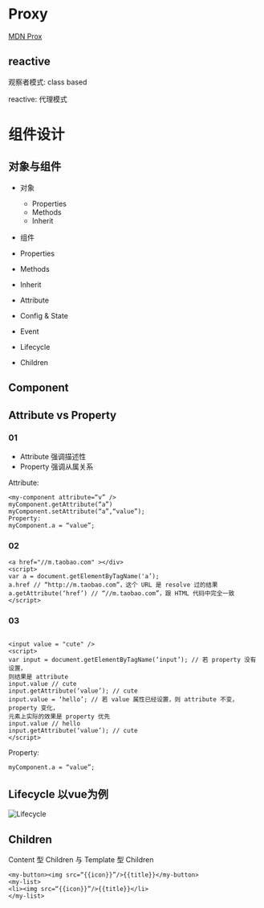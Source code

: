 # Proxy

[MDN Prox](https://developer.mozilla.org/en-US/docs/Web/JavaScript/Reference/Global_Objects/Proxy)


## reactive

观察者模式: class based

reactive: 代理模式





# 组件设计

## 对象与组件
- 对象
  - Properties
  - Methods
  - Inherit

- 组件
 - Properties
 - Methods
 - Inherit
 - Attribute
 - Config & State
 - Event
 - Lifecycle
 - Children
 
 ## Component 

## Attribute vs Property

### 01
- Attribute 强调描述性
- Property 强调从属关系

Attribute:
```
<my-component attribute=“v” />
myComponent.getAttribute(“a”)
myComponent.setAttribute(“a”,“value”);
Property:
myComponent.a = “value”;
```

### 02

```
<a href="//m.taobao.com" ></div>
<script>
var a = document.getElementByTagName('a’); 
a.href // “http://m.taobao.com”，这个 URL 是 resolve 过的结果
a.getAttribute(‘href’) // “//m.taobao.com”，跟 HTML 代码中完全一致
</script>
```
### 03

```

<input value = "cute" />
<script>
var input = document.getElementByTagName(‘input’); // 若 property 没有设置，
则结果是 attribute 
input.value // cute 
input.getAttribute(‘value’); // cute 
input.value = ‘hello’; // 若 value 属性已经设置，则 attribute 不变，property 变化，
元素上实际的效果是 property 优先
input.value // hello 
input.getAttribute(‘value’); // cute 
</script>

```


Property:

```
myComponent.a = “value”;

```

## Lifecycle 以vue为例
![Lifecycle](https://cn.vuejs.org/images/lifecycle.png)


##  Children

Content 型 Children 与 Template 型 Children


```
<my-button><img src=“{{icon}}”/>{{title}}</my-button>
<my-list>
<li><img src=“{{icon}}”/>{{title}}</li>
</my-list>

```





